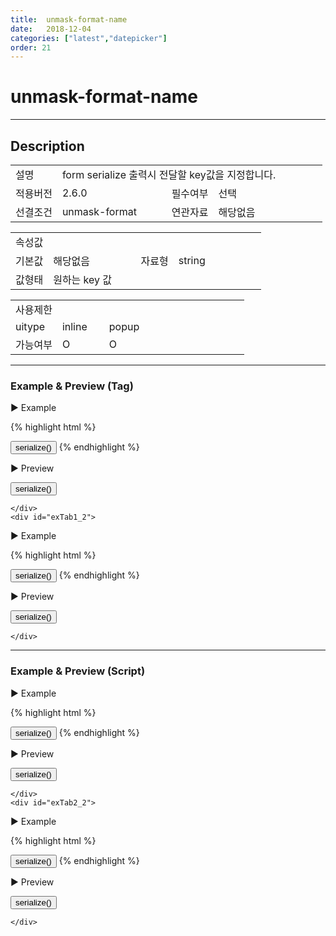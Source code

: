 ```yaml
---
title:  unmask-format-name
date:   2018-12-04
categories: ["latest","datepicker"]
order: 21
---
```


unmask-format-name
===

---

## Description

<table style="width:100%">
    <colgroup>
        <col width="15%"/>
        <col width="35%"/>
        <col width="15%"/>
        <col width="35%"/>
    </colgroup>
    <tr>
        <td class="tdTitle tdBg">설명</td>
        <td colspan="3">form serialize 출력시 전달할 key값을 지정합니다.</td>
    </tr>
    <tr>
        <td class="tdTitle tdBg">적용버전</td>
        <td>2.6.0</td>
        <td class="tdTitle tdBg">필수여부</td>
        <td>선택</td>
    </tr>
    <tr>
        <td class="tdTitle tdBg">선결조건</td>
        <td>unmask-format</td>
        <td class="tdTitle tdBg">연관자료</td>
        <td>해당없음</td>
    </tr>
</table>
<table style="width:100%">
    <colgroup>
        <col width="15%"/>
        <col width="35%"/>
        <col width="15%"/>
        <col width="35%"/>
    </colgroup>
    <tr>
        <td class="tdTitle tdBg tdCenter" colspan="4">속성값</td>
    </tr>
    <tr>
        <td class="tdTitle tdBg">기본값</td>
        <td>해당없음</td>
        <td class="tdTitle tdBg">자료형</td>
        <td>string</td>
    </tr>
    <tr>
        <td class="tdTitle tdBg">값형태</td>
        <td colspan="3">원하는 key 값</td>
    </tr>
</table>
<table style="width:100%">
    <colgroup>
        <col width="20%"/>
        <col width="20%"/>
        <col width="20%"/>
        <col width="20%"/>
        <col width="20%"/>
    </colgroup>
    <tr>
        <td class="tdTitle tdBg tdCenter" colspan="5">사용제한</td>
    </tr>
    <tr>
        <td class="tdTitle tdBg">uitype</td>
        <td class="tdCenter">inline</td>
        <td class="tdCenter">popup</td>
        <td></td>
        <td></td>
    </tr>
    <tr>
        <td class="tdTitle tdBg">가능여부</td>
        <td class="tdBlue tdCenter">O</td>
        <td class="tdBlue tdCenter">O</td>
        <td></td>
        <td></td>
    </tr>
</table>

---
### Example & Preview (Tag)

<sbux-tabs id="exTab1" name="exTab1" uitype="normal" title-target-id-array="exTab1_1^exTab1_2" title-text-array="inline^popup">
</sbux-tabs>
<div class="tab-content">
    <div id="exTab1_1">

▶ Example

{% highlight html %}
<form id="testForm1">
    <sbux-datepicker id="sbIdx1" name="sbTagNm1" uitype="inline" unmask-format-name="unmaskFormatNm1" unmask-format="yyyymmdd"></sbux-datepicker>
</form>
<input type="button" value="serialize()" onclick="alert($('#testForm1').serialize());">
{% endhighlight %}

<br>

▶ Preview

<form id="testForm1">
    <sbux-datepicker id="sbIdx1" name="sbTagNm1" uitype="inline" unmask-format-name="unmaskFormatNm1" unmask-format="yyyymmdd"></sbux-datepicker>
</form>
<input type="button" value="serialize()" onclick="alert($('#testForm1').serialize());">

    </div>
    <div id="exTab1_2">

▶ Example

{% highlight html %}
<form id="testForm2">
    <sbux-datepicker id="sbIdx2" name="sbTagNm2" uitype="popup" unmask-format-name="unmaskFormatNm2" unmask-format="yyyymmdd"></sbux-datepicker>
</form>
<input type="button" value="serialize()" onclick="alert($('#testForm2').serialize());">
{% endhighlight %}

<br>

▶ Preview

<form id="testForm2">
    <sbux-datepicker id="sbIdx2" name="sbTagNm2" uitype="popup" unmask-format-name="unmaskFormatNm2" unmask-format="yyyymmdd"></sbux-datepicker>
</form>
<input type="button" value="serialize()" onclick="alert($('#testForm2').serialize());">

    </div>
</div>

---
### Example & Preview (Script)

<sbux-tabs id="exTab2" name="exTab2" uitype="normal" title-target-id-array="exTab2_1^exTab2_2" title-text-array="inline^popup">
</sbux-tabs>
<div class="tab-content">
    <div id="exTab2_1">

▶ Example

{% highlight html %}
<form id="testForm3">
    <div id="sbArea1"></div>
</form>
<input type="button" value="serialize()" onclick="alert($('#testForm3').serialize());">
<script>
    $(document).ready(function(){
        $('#sbArea1').sbDatepicker({
            name : 'sbScriptNm1',
            uitype : 'inline',
            unmaskFormatName : 'scriptNm1',
            unmaskFormat : 'yyyymmdd'
        });
    }); 
</script>
{% endhighlight %}

<br>

▶ Preview 

<form id="testForm3">
    <div id="sbArea1"></div>
</form>
<input type="button" value="serialize()" onclick="alert($('#testForm3').serialize());">
<script>
    $(document).ready(function(){
        $('#sbArea1').sbDatepicker({
            name : 'sbScriptNm1',
            uitype : 'inline',
            unmaskFormatName : 'scriptNm1',
            unmaskFormat : 'yyyymmdd'
        });
    });  
</script>

    </div>
    <div id="exTab2_2">

▶ Example

{% highlight html %}
<form id="testForm4">
    <div id="sbArea2"></div>
</form>
<input type="button" value="serialize()" onclick="alert($('#testForm4').serialize());">
<script>
    $(document).ready(function(){
        $('#sbArea2').sbDatepicker({
            name : 'sbScriptNm2',
            uitype : 'popup',
            unmaskFormatName : 'scriptNm1',
            unmaskFormat : 'yyyymmdd'
        });
    });  
</script>
{% endhighlight %}

<br>

▶ Preview 

<form id="testForm4">
    <div id="sbArea2"></div>
</form>
<input type="button" value="serialize()" onclick="alert($('#testForm4').serialize());">
<script>
    $(document).ready(function(){
        $('#sbArea2').sbDatepicker({
            name : 'sbScriptNm2',
            uitype : 'popup',
            unmaskFormatName : 'scriptNm1',
            unmaskFormat : 'yyyymmdd'
        });
    });  
</script>

    </div>
</div>